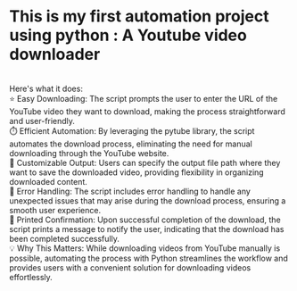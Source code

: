 # This is my first automation project using python : A Youtube video downloader
<br>
 Here's what it does:
<br>
⭐ Easy Downloading: The script prompts the user to enter the URL of the YouTube video they want to download, making the process straightforward and user-friendly.
<br>
⏱️ Efficient Automation: By leveraging the pytube library, the script automates the download process, eliminating the need for manual downloading through the YouTube website.
<br>
🔧 Customizable Output: Users can specify the output file path where they want to save the downloaded video, providing flexibility in organizing downloaded content.
<br>
📝 Error Handling: The script includes error handling to handle any unexpected issues that may arise during the download process, ensuring a smooth user experience.
<br>
📄 Printed Confirmation: Upon successful completion of the download, the script prints a message to notify the user, indicating that the download has been completed successfully.
<br>
💡 Why This Matters: While downloading videos from YouTube manually is possible, automating the process with Python streamlines the workflow and provides users with a convenient solution for downloading videos effortlessly.
